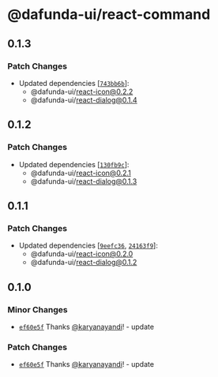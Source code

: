 # @dafunda-ui/react-command

## 0.1.3

### Patch Changes

- Updated dependencies
  [[`743bb6b`](https://github.com/dafundacom/dafunda-ui/commit/743bb6b4e2d59e5a64fddea59083b7e9ef4fd7c6)]:
  - @dafunda-ui/react-icon@0.2.2
  - @dafunda-ui/react-dialog@0.1.4

## 0.1.2

### Patch Changes

- Updated dependencies
  [[`130fb9c`](https://github.com/dafundacom/dafunda-ui/commit/130fb9c34c6d41d148d525a0720823d68a78e30b)]:
  - @dafunda-ui/react-icon@0.2.1
  - @dafunda-ui/react-dialog@0.1.3

## 0.1.1

### Patch Changes

- Updated dependencies
  [[`9eefc36`](https://github.com/dafundacom/dafunda-ui/commit/9eefc366b4ec57edf85d2839f75061da64014359),
  [`24163f9`](https://github.com/dafundacom/dafunda-ui/commit/24163f920ddd55cd1ed4c9969286fc52afcf69ba)]:
  - @dafunda-ui/react-icon@0.2.0
  - @dafunda-ui/react-dialog@0.1.2

## 0.1.0

### Minor Changes

- [`ef60e5f`](https://github.com/dafundacom/dafunda-ui/commit/ef60e5f9f1824b51ddec250f1e87f21de24b9f29)
  Thanks [@karyanayandi](https://github.com/karyanayandi)! - update

### Patch Changes

- [`ef60e5f`](https://github.com/dafundacom/dafunda-ui/commit/ef60e5f9f1824b51ddec250f1e87f21de24b9f29)
  Thanks [@karyanayandi](https://github.com/karyanayandi)! - update
